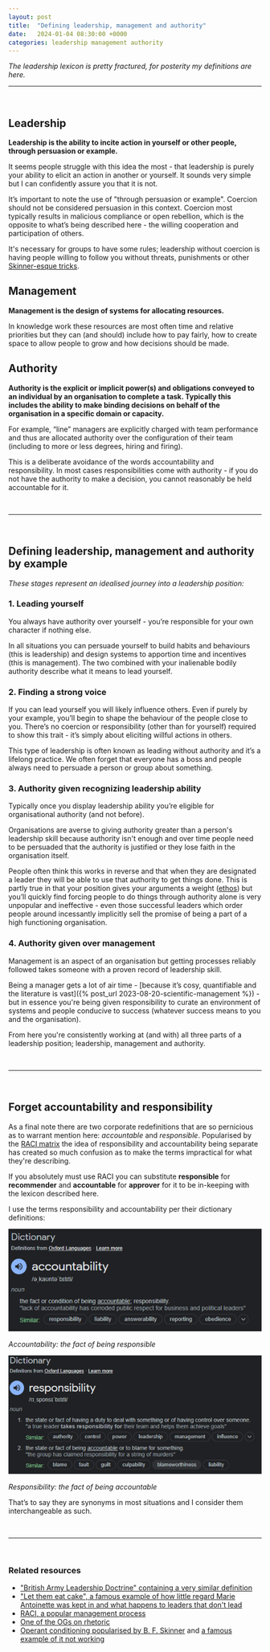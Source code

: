```yaml
---
layout: post
title:  "Defining leadership, management and authority"
date:   2024-01-04 08:30:00 +0000
categories: leadership management authority 
---
```


*The leadership lexicon is pretty fractured, for posterity my definitions are here.*

---

&nbsp;

## Leadership

**Leadership is the ability to incite action in yourself or other people, through persuasion or example.**

It seems people struggle with this idea the most - that leadership is purely your ability to elicit an action in another or yourself. It sounds very simple but I can confidently assure you that it is not. 

It’s important to note the use of "through persuasion or example". Coercion should not be considered persuasion in this context. Coercion most typically results in malicious compliance or open rebellion, which is the opposite to what’s being described here - the willing cooperation and participation of others.

It's necessary for groups to have some rules; leadership without coercion is having people willing to follow you without threats, punishments or other [Skinner-esque tricks](https://en.wikipedia.org/wiki/Operant_conditioning).  

## Management

**Management is the design of systems for allocating resources.**

In knowledge work these resources are most often time and relative priorities but they can (and should) include how to pay fairly, how to create space to allow people to grow and how decisions should be made. 

## Authority

**Authority is the explicit or implicit power(s) and obligations conveyed to an individual by an organisation to complete a task. Typically this includes the ability to make binding decisions on behalf of the organisation in a specific domain or capacity.**

For example, “line” managers are explicitly charged with team performance and thus are allocated authority over the configuration of their team (including to more or less degrees, hiring and firing). 

This is a deliberate avoidance of the words accountability and responsibility. In most cases responsibilities come with authority - if you do not have the authority to make a decision, you cannot reasonably be held accountable for it. 

&nbsp;

---

&nbsp;

## Defining leadership, management and authority by example 

*These stages represent an idealised journey into a leadership position:*

### 1. Leading yourself

You always have authority over yourself - you’re responsible for your own character if nothing else.

In all situations you can persuade yourself to build habits and behaviours (this is leadership) and design systems to apportion time and incentives (this is management). The two combined with your inalienable bodily authority describe what it means to lead yourself.
### 2. Finding a strong voice

If you can lead yourself you will likely influence others. Even if purely by your example, you’ll begin to shape the behaviour of the people close to you. There’s no coercion or responsibility (other than for yourself) required to show this trait - it’s simply about eliciting willful actions in others. 

This type of leadership is often known as leading without authority and it’s a lifelong practice. We often forget that everyone has a boss and people always need to persuade a person or group about something.

### 3. Authority given recognizing leadership ability

Typically once you display leadership ability you’re eligible for organisational authority (and not before). 

Organisations are averse to giving authority greater than a person's leadership skill because authority isn't enough and over time people need to be persuaded that the authority is justified or they lose faith in the organisation itself.

People often think this works in reverse and that when they are designated a leader they will be able to use that authority to get things done. This is partly true in that your position gives your arguments a weight ([ethos](https://en.wikipedia.org/wiki/Ethos#Rhetoric)) but you’ll quickly find forcing people to do things through authority alone is very unpopular and ineffective - even those successful leaders which order people around incessantly implicitly sell the promise of being a part of a high functioning organisation.

### 4. Authority given over management

Management is an aspect of an organisation but getting processes reliably followed takes someone with a proven record of leadership skill. 

Being a manager gets a lot of air time - [because it’s cosy, quantifiable and the literature is vast]({% post_url 2023-08-20-scientific-management %}) - but in essence you're being given responsibility to curate an environment of systems and people conducive to success (whatever success means to you and the organisation). 

From here you're consistently working at (and with) all three parts of a leadership position; leadership, management and authority.

&nbsp;

---

&nbsp;

## Forget accountability and responsibility

As a final note there are two corporate redefinitions that are so pernicious as to warrant mention here: *accountable* and *responsible*. Popularised by the [RACI matrix](https://en.wikipedia.org/wiki/Responsibility_assignment_matrix) the idea of responsibility and accountability being separate has created so much confusion as to make the terms impractical for what they're describing. 

If you absolutely must use RACI you can substitute **responsible** for **recommender** and **accountable** for **approver** for it to be in-keeping with the lexicon described here.

I use the terms responsibility and accountability per their dictionary definitions: 

![Dictionary definition of accountablility including "being responsible"](/assets/img/posts/define-accountability.png)

*Accountability: the fact of being responsible*

![Dictionary definition of responsibility including "being accountable"](/assets/img/posts/define-responsibility.png)

*Responsibility: the fact of being accountable*


That’s to say they are synonyms in most situations and I consider them interchangeable as such. 

&nbsp;

---

&nbsp;

### Related resources

* ["British Army Leadership Doctrine" containing a very similar definition](https://www.army.mod.uk/media/14177/21-07-267-army-leadership-doctrine-web.pdf)
* ["Let them eat cake", a famous example of how little regard Marie Antoinette was kept in and what happens to leaders that don't lead](https://en.wikipedia.org/wiki/Let_them_eat_cake)
* [RACI, a popular management process](https://en.wikipedia.org/wiki/Responsibility_assignment_matrix)
* [One of the OGs on rhetoric](https://www.amazon.co.uk/Art-Rhetoric-Penguin-Classics/dp/0140445102)
* [Operant conditioning popularised by B. F. Skinner](https://en.wikipedia.org/wiki/Operant_conditioning) and [a famous example of it not working](https://en.wikipedia.org/wiki/Project_Pigeon)
